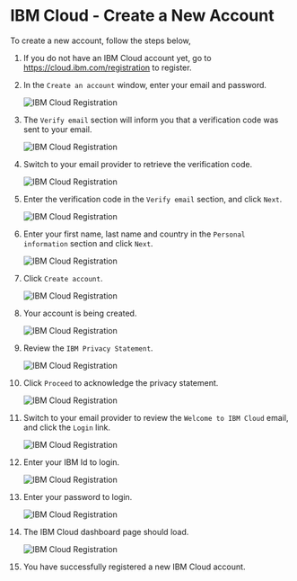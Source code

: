 # IBM Cloud - Create a New Account

To create a new account, follow the steps below,

1. If you do not have an IBM Cloud account yet, go to <https://cloud.ibm.com/registration> to register.

1. In the `Create an account` window, enter your email and password.

    ![IBM Cloud Registration](./assets/images/register/create-account.png)

1. The `Verify email` section will inform you that a verification code was sent to your email.

    ![IBM Cloud Registration](./assets/images/register/verify-email.png)

1. Switch to your email provider to retrieve the verification code.

    ![IBM Cloud Registration](./assets/images/register/verification-code.png)

1. Enter the verification code in the `Verify email` section, and click `Next`.

    ![IBM Cloud Registration](./assets/images/register/verify-email.png)

1. Enter your first name, last name and country in the `Personal information` section and click `Next`.

    ![IBM Cloud Registration](./assets/images/register/personal-information.png)

1. Click `Create account`.

    ![IBM Cloud Registration](./assets/images/register/create.png)

1. Your account is being created.

    ![IBM Cloud Registration](./assets/images/register/account-being-created.png)

1. Review the `IBM Privacy Statement`.

    ![IBM Cloud Registration](./assets/images/register/privacy.png)

1. Click `Proceed` to acknowledge the privacy statement.

    ![IBM Cloud Registration](./assets/images/register/privacy-acknowledge.png)

1. Switch to your email provider to review the `Welcome to IBM Cloud` email, and click the `Login` link.

    ![IBM Cloud Registration](./assets/images/register/welcome-to-ibmcloud-email.png)

1. Enter your IBM Id to login.

    ![IBM Cloud Registration](./assets/images/register/login.png)

1. Enter your password to login.

    ![IBM Cloud Registration](./assets/images/register/password.png)

1. The IBM Cloud dashboard page should load.

    ![IBM Cloud Registration](./assets/images/register/dashboard.png)

1. You have successfully registered a new IBM Cloud account.
